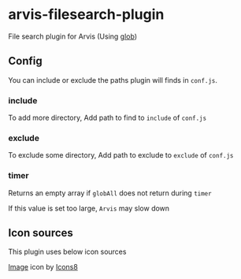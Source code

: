 # arvis-filesearch-plugin

File search plugin for Arvis (Using [glob](https://github.com/isaacs/node-glob))

## Config

You can include or exclude the paths plugin will finds in `conf.js`.

### include

To add more directory, Add path to find to `include` of `conf.js`

### exclude

To exclude some directory, Add path to exclude to `exclude` of `conf.js`

### timer

Returns an empty array if `globAll` does not return during `timer`

If this value is set too large, `Arvis` may slow down

## Icon sources

This plugin uses below icon sources

<a target="_blank" href="https://icons8.comundefined">Image</a> icon by <a target="_blank" href="https://icons8.com">Icons8</a>